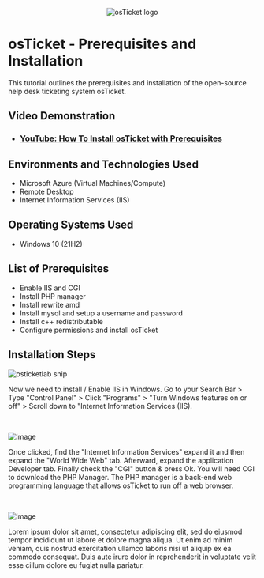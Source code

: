 <p align="center">
<img src="https://i.imgur.com/Clzj7Xs.png" alt="osTicket logo"/>
</p>

<h1>osTicket - Prerequisites and Installation</h1>
This tutorial outlines the prerequisites and installation of the open-source help desk ticketing system osTicket.<br />


<h2>Video Demonstration</h2>

- ### [YouTube: How To Install osTicket with Prerequisites](https://www.youtube.com)

<h2>Environments and Technologies Used</h2>

- Microsoft Azure (Virtual Machines/Compute)
- Remote Desktop
- Internet Information Services (IIS)

<h2>Operating Systems Used </h2>

- Windows 10</b> (21H2)

<h2>List of Prerequisites</h2>

- Enable IIS and CGI
- Install PHP manager
- Install rewrite amd
- Install mysql and setup a username and password
- Install c++ redistributable
- Configure permissions and install osTicket

<h2>Installation Steps</h2>

<p>

![osticketlab snip](https://github.com/user-attachments/assets/679bb26e-4ca2-4c63-8ba5-758eab051f72)


</p>
<p>
Now we need to install / Enable IIS in Windows. Go to your Search Bar > Type "Control Panel" > Click "Programs" > "Turn Windows features on or off" > Scroll down to "Internet Information Services (IIS).

</p>
<br />

<p>

![image](https://github.com/user-attachments/assets/f7583ed1-0fbd-453a-934e-1e13503fa2bc)


</p>
<p>
Once clicked, find the "Internet Information Services" expand it and then expand the "World Wide Web" tab. Afterward, expand the application Developer tab. Finally check the "CGI" button & press Ok. You will need CGI to download the PHP Manager. The PHP manager is a back-end web programming language that allows osTicket to run off a web browser.
</p>
<br />


                                                      
<p>
  
![image](https://github.com/user-attachments/assets/ce233f31-e7c9-4aae-8646-c44d9f509476)

</p>
<p>
Lorem ipsum dolor sit amet, consectetur adipiscing elit, sed do eiusmod tempor incididunt ut labore et dolore magna aliqua. Ut enim ad minim veniam, quis nostrud exercitation ullamco laboris nisi ut aliquip ex ea commodo consequat. Duis aute irure dolor in reprehenderit in voluptate velit esse cillum dolore eu fugiat nulla pariatur.
</p>
<br />
